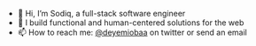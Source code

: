- 👋 Hi, I’m Sodiq, a full-stack software engineer
- 👀 I build functional and human-centered solutions for the web
- 📫 How to reach me: [@deyemiobaa](https://twitter.com/deyemiobaa) on twitter or send an email
<!---
deyemiobaa/deyemiobaa is a ✨ special ✨ repository because its `README.md` (this file) appears on your GitHub profile.
You can click the Preview link to take a look at your changes.
https://www.microverse.org/?grsf=agshns
--->
